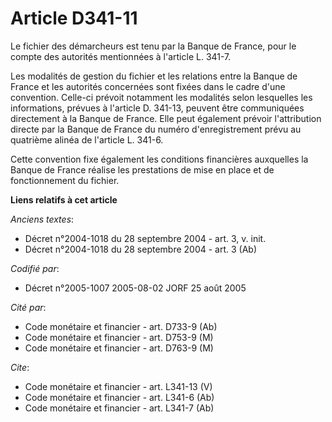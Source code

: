 # Article D341-11

Le fichier des démarcheurs est tenu par la Banque de France, pour le compte des autorités mentionnées à l'article L. 341-7. 

Les modalités de gestion du fichier et les relations entre la Banque de France et les autorités concernées sont fixées dans
le cadre d'une convention. Celle-ci prévoit notamment les modalités selon lesquelles les informations, prévues à l'article D.
341-13, peuvent être communiquées directement à la Banque de France. Elle peut également prévoir l'attribution directe par la
Banque de France du numéro d'enregistrement prévu au quatrième alinéa de l'article L. 341-6. 

Cette convention fixe également les conditions financières auxquelles la Banque de France réalise les prestations de mise en
place et de fonctionnement du fichier.

**Liens relatifs à cet article**

_Anciens textes_:

  - Décret n°2004-1018 du 28 septembre 2004 - art. 3, v. init.
  - Décret n°2004-1018 du 28 septembre 2004 - art. 3 (Ab)

_Codifié par_:

  - Décret n°2005-1007 2005-08-02 JORF 25 août 2005

_Cité par_:

  - Code monétaire et financier - art. D733-9 (Ab)
  - Code monétaire et financier - art. D753-9 (M)
  - Code monétaire et financier - art. D763-9 (M)

_Cite_:

  - Code monétaire et financier - art. L341-13 (V)
  - Code monétaire et financier - art. L341-6 (Ab)
  - Code monétaire et financier - art. L341-7 (Ab)
